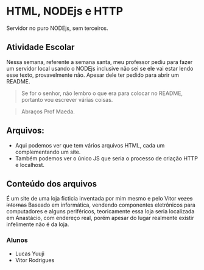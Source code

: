 # HTML, NODEjs e HTTP
Servidor no puro NODEjs, sem terceiros.

## Atividade Escolar
Nessa semana, referente a semana santa, meu professor pediu para fazer um servidor local usando o NODEjs
inclusive não sei se ele vai estar lendo esse texto, provavelmente não. Apesar dele ter pedido para abrir um README.

> Se for o senhor, não lembro o que era para colocar no README, portanto vou escrever várias coisas.

> Abraços Prof Maeda.

## Arquivos:
- Aqui podemos ver que tem vários arquivos HTML, cada um complementando um site.
- Também podemos ver o único JS que seria o processo de criação HTTP e localhost.

## Conteúdo dos arquivos
É um site de uma loja ficticia inventada por mim mesmo e pelo Vitor ~~vozes internas~~
Baseado em informática, vendendo componentes eletrônicos para computadores e alguns periféricos, teoricamente
essa loja seria localizada em Anastácio, com endereço real, porém apesar do lugar realmente existir
infelimente não é da loja. 

### Alunos
+ Lucas Yuuji
+ Vitor Rodrigues
